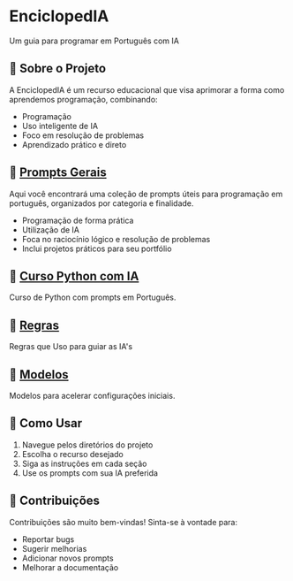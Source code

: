 # EnciclopedIA

Um guia para programar em Português com IA

## 🎯 Sobre o Projeto

A EnciclopedIA é um recurso educacional que visa aprimorar a forma como aprendemos programação, combinando:

- Programação
- Uso inteligente de IA
- Foco em resolução de problemas
- Aprendizado prático e direto

## 📁 [Prompts Gerais](./Prompts-Gerais)

Aqui você encontrará uma coleção de prompts úteis para programação em português, organizados por categoria e finalidade.

- Programação de forma prática
- Utilização de IA
- Foca no raciocínio lógico e resolução de problemas
- Inclui projetos práticos para seu portfólio

## 📁 [Curso Python com IA](./Curso-Python-com-IA)

Curso de Python com prompts em Português.

## 📁 [Regras](./REGRAS)

Regras que Uso para guiar as IA's

## 📁 [Modelos](./Modelos)

Modelos para acelerar configurações iniciais.


## 🚀 Como Usar

1. Navegue pelos diretórios do projeto
2. Escolha o recurso desejado
3. Siga as instruções em cada seção
4. Use os prompts com sua IA preferida

## 🤝 Contribuições

Contribuições são muito bem-vindas! Sinta-se à vontade para:

- Reportar bugs
- Sugerir melhorias
- Adicionar novos prompts
- Melhorar a documentação
